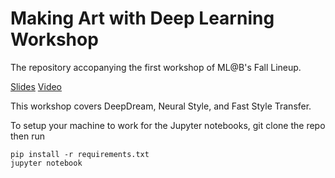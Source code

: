 # Making Art with Deep Learning Workshop

The repository accopanying the first workshop of ML@B's Fall Lineup.

[Slides](https://docs.google.com/presentation/d/1rWnYs2vFaJ9wD75UQhlFvW1V4IVf-ZTGhg7XKi8gAg0/edit?usp=sharing)
[Video]()

This workshop covers DeepDream, Neural Style, and Fast Style Transfer. 

To setup your machine to work for the Jupyter notebooks, git clone the repo then run
```
pip install -r requirements.txt
jupyter notebook
```
